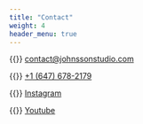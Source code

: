 ```yaml
---
title: "Contact"
weight: 4
header_menu: true
---
```


{{<icon class="fa fa-envelope">}}&nbsp;[contact@johnssonstudio.com](mailto:contact@johnssonstudio.com)

{{<icon class="fa fa-phone">}}&nbsp;[+1 (647) 678-2179](tel:+16476782179)

{{<icon class="fa fa-instagram">}}&nbsp;[Instagram](https://www.instagram.com/johnssonstudio/)

{{<icon class="fa fa-youtube">}}&nbsp;[Youtube](https://www.youtube.com/c/JohnssonStudio)

